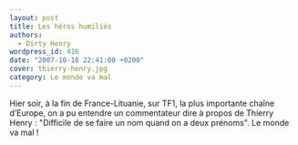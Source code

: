 ```yaml
---
layout: post
title: Les héros humiliés
authors:
  - Dirty Henry
wordpress_id: 416
date: "2007-10-18 22:41:00 +0200"
cover: thierry-henry.jpg
category: Le monde va mal
---
```


Hier soir, à la fin de France-Lituanie, sur TF1, la plus importante chaîne
d’Europe, on a pu entendre un commentateur dire à propos de Thierry Henry :
"Difficile de se faire un nom quand on a deux prénoms". Le monde va mal !
